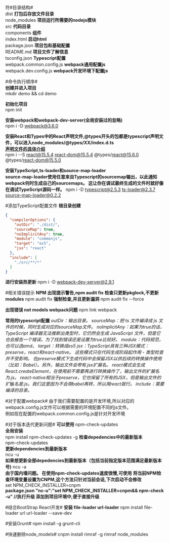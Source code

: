 符#目录结构#  
dist **打包后存放文件目录**  
node_modules **项目运行所需要的nodejs模块**  
src **代码目录**  
  components **组件**  
index.html **启动html**  
package.json **项目包和基础配置**  
README.md  **项目文件了解信息**  
tsconfig.json **Typescript配置**  
webpack.common.config.js **webpack通用配置js**  
webpack.dev.config.js **webpack开发环境下配置js**  
  
  
#命令执行顺序#  
**创建并进入项目**  
mkdir demo && cd demo    

**初始化项目**  
npm init  

**安装webpack和webpack-dev-server(全局安装过的忽略)**  
npm i -D webpack@3.6.0   

**安装React和Types中的React声明文件,@types开头的包都是typescript声明文件，可以进入node_modules/@types/XX/index.d.ts**  
**[声明文件的具体介绍](https://github.com/DefinitelyTyped/DefinitelyTyped)**  
npm i --S react@15.5.4 react-dom@15.5.4 @types/react@15.6.0 @types/react-dom@15.5.0  

**安装TypeScript,ts-loader和source-map-loader**  
**source-map-loader使用任意来自Typescript的sourcemap输出，以此通知webpack何时生成自己的sourcemaps。 这让你在调试最终生成的文件时就好像在调试TypeScript源码一样。**
npm i -D typescript@2.5.3 ts-loader@2.3.7 source-map-loader@0.2.2

#添加TypeScript配置文件
**根目录创建**
```json 
{
  "compilerOptions": {
    "outDir": "./dist/",
    "sourceMap": true,
    "noImplicitAny": true,
    "module": "commonjs",
    "target": "es5",
    "jsx": "react"
  },
  "include": [
    "./src/**/*"
  ]
}
```
**进行安装热更新**
npm i -D webpack-dev-server@2.9.1

#相关错误提示
**NPM 出现提示警告,npm audit fix 检查只更新pkglock,不更新modules**
npm audit fix
**强制检查,并且更新漏洞**
npm audit fix --force

**出现错误 not models webpack问题**
npm link webpack

**常用的typescript配置**
*outDir：输出目录。*
*sourceMap：把 ts 文件编译成 js 文件的时候，同时生成对应的sourceMap文件。*
*noImplicitAny：如果为true的话，TypeScript 编译器无法推断出类型时，它仍然会生成 JavaScript 文件，但是它也会报告一个错误。为了找到错误还是设置为true比较好。*
*module：代码规范，也可以选amd。*
*target：转换成es5*
*jsx：TypeScript具有三种JSX模式：preserve，react和react-native。 这些模式只在代码生成阶段起作用 - 类型检查并不受影响。 在preserve模式下生成代码中会保留JSX以供后续的转换操作使用（比如：Babel）。另外，输出文件会带有.jsx扩展名。 react模式会生成React.createElement，在使用前不需要再进行转换操作了，输出文件的扩展名为.js。 react-native相当于preserve，它也保留了所有的JSX，但是输出文件的扩*展*名是.js。我们这里因为不会用babel再转，所以用react就行。*
*include：需要编译的目录。*


#对于配置webpack#
由于我们需要配置的是开发环境,所以对应的webpack.config.js文件可以根据需要的环境配置不同的js文件。  
例如现在配置的webpack.common.config.js是针对开发环境

#对于版本迭代更新问题#
**可以使用**
npm-check-updates  
**全局安装**  
npm install npm-check-updates -g 
**检查depedencies中的最新版本**  
npm-check-updates    
**更新dependencies到最新版本**  
ncu -u  
**如果想更新全部depedencies到最新版本（包括当前指定版本范围满足最新版本号)** 
ncu -a  
**由于国内墙问题。 在使用npm-check-updates速度很慢,可使用** 
**将当前NPM检查环境变量设置为CNPM,这个方法只针对当前会话,下次启动不会修改**  
set NPM_CHECK_INSTALLER=cnpm  
**package.json "nc-u":"set NPM_CHECK_INSTALLER=cnpm&& npm-check -u" //执行升级  添加到项目环境中,便于直接升级**  

#结合BootStrap  React开发#
**安装 file-loader url-loader**
npm install file-loader url url-loader --save-dev

#安装Grunt#
npm install -g grunt-cli

#快速删除node_models#
cnpm install rimraf -g
rimraf node_modules
